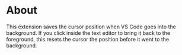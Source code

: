 # About

This extension saves the cursor position when VS Code goes into the background.
If you click inside the text editor to bring it back to the foreground, this resets the cursor the position before it went to the background.
